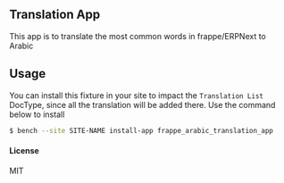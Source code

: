 ## Translation App

This app is to translate the most common words in frappe/ERPNext to Arabic

## Usage

You can install this fixture in your site to impact the `Translation List` DocType, since all the translation will be added there.
Use the command below to install

```sh
$ bench --site SITE-NAME install-app frappe_arabic_translation_app
```

#### License

MIT
